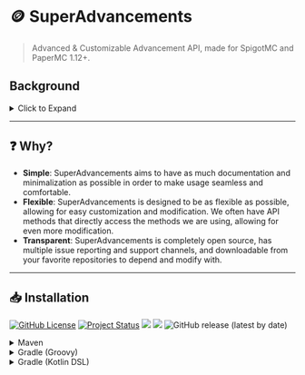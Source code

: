 # 🪙 SuperAdvancements
> Advanced &amp; Customizable Advancement API, made for SpigotMC and PaperMC 1.12+.

## Background
<details>
    <summary>Click to Expand</summary>

Advancements are one of the core features of Minecraft, and have been widely sought-out to modify and develop with. With a lack of understanding and documentation, it can be difficult to create custom advancements. 

This API serves to solve this by creating a simple and easy-to-use API that supports all versions of Minecraft where they exist, 1.12.2 and above. Featuring Bukkit, Spigot, and Paper support, this API is designed to be as flexible as possible, allowing for easy developing.
</details>

---

## ❓ Why?
- **Simple**: SuperAdvancements aims to have as much documentation and minimalization as possible in order to make usage seamless and comfortable.
- **Flexible**: SuperAdvancements is designed to be as flexible as possible, allowing for easy customization and modification. We often have API methods that directly access the methods we are using, allowing for even more modification.
- **Transparent**: SuperAdvancements is completely open source, has multiple issue reporting and support channels, and downloadable from your favorite repositories to depend and modify with.

---

## 📥 Installation
[![GitHub License](https://img.shields.io/github/license/GamerCoder215/SuperAdvancements)](https://github.com/GamerCoder215/SuperAdvancements/blob/master/LICENSE)
[![Project Status](https://github.com/GamerCoder215/SuperAdvancements/actions/workflows/build.yml/badge.svg)](https://github.com/GamerCoder215/SuperAdvancements/actions/workflows/build.yml)
[![](https://jitpack.io/v/GamerCoder215/SuperAdvancements.svg)](https://jitpack.io/#GamerCoder215/SuperAdvancements)
[![](https://jitci.com/gh/GamerCoder215/SuperAdvancements/svg)](https://jitci.com/gh/GamerCoder215/SuperAdvancements)
![GitHub release (latest by date)](https://img.shields.io/github/v/release/GamerCoder215/SuperAdvancements?style=plastic)

<details>
    <summary>Maven</summary>

```xml
<project>
    
    <!-- Import CodeMC Repo -->
    
    <repositories>
        <repository>
            <id>codemc-snapshots</id>
            <url>https://repo.codemc.io/repository/maven-releases/</url>
        </repository>
    </repositories>
    
    <dependencies>
        <!-- Replace [VERSION] with your Project Version -->

        <!-- 'superadvancements-spigot' for developing with Strings and BaseComponents -->
        <dependency>
            <groupId>me.gamercoder215.superadvancements</groupId>
            <artifactId>superadvancements-spigot</artifactId>
            <version>[VERSION]</version>
        </dependency>

        <!-- 'superadvancements-paper' for developing with Adventure Components -->
        <dependency>
            <groupId>me.gamercoder215.superadvancements</groupId>
            <artifactId>superadvancements-paper</artifactId>
            <version>[VERSION]</version>
        </dependency>
    </dependencies>
    
</project>
```
</details>

<details>
    <summary>Gradle (Groovy)</summary>

```gradle
repositories {
    maven { url 'https://repo.codemc.io/repository/maven-releases/' }
}

dependencies {
    // Replace [VERSION] with your Project Version

    // 'superadvancements-spigot' for developing with Strings and BaseComponents
    implementation 'me.gamercoder215.superadvancements:superadvancements-spigot:[VERSION]'

    // 'superadvancements-paper' for developing with Adventure Components
    implementation 'me.gamercoder215.superadvancements:superadvancements-paper:[VERSION]'
}
```
</details>

<details>
    <summary>Gradle (Kotlin DSL)</summary>

```kotlin
repositories {
    maven(url = "https://repo.codemc.io/repository/maven-releases/")
}

dependencies {
    // Replace [VERSION] with your Project Version

    // 'superadvancements-spigot' for developing with Strings and BaseComponents
    implementation("me.gamercoder215.superadvancements:superadvancements-spigot:[VERSION]")

    // 'superadvancements-paper' for developing with Adventure Components
    implementation("me.gamercoder215.superadvancements:superadvancements-paper:[VERSION]")
}
```
</details>